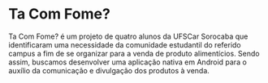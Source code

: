 # Ta Com Fome?

Ta Com Fome? é um projeto de quatro alunos da UFSCar Sorocaba que identificaram uma necessidade da comunidade estudantil do referido campus a fim de se organizar para a venda de produto alimentícios. Sendo assim, buscamos desenvolver uma aplicação nativa em Android para o auxílio da comunicação e divulgação dos produtos à venda.

